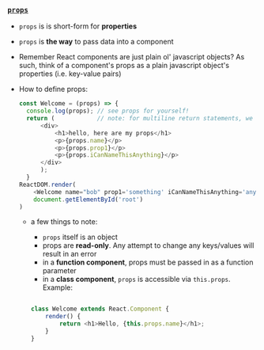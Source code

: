 ### [`props`](https://reactjs.org/docs/components-and-props.html)

* `props` is is short-form for **properties**
* `props` is **the way** to pass data into a component
* Remember React components are just plain ol' javascript objects? As such, think of a component's props as a plain javascript object's properties (i.e. key-value pairs)
* How to define props: 

  ```javascript
  const Welcome = (props) => {
    console.log(props); // see props for yourself!
    return (            // note: for multiline return statements, we need to wrap them in brackets and a <div></div>
        <div>
            <h1>hello, here are my props</h1>
            <p>{props.name}</p>
            <p>{props.prop1}</p>
            <p>{props.iCanNameThisAnything}</p>
        </div>
        );
    }
  ReactDOM.render(
      <Welcome name="bob" prop1='something' iCanNameThisAnything='anything' />
      document.getElementById('root')
  )
  ```

  * a few things to note:
    * `props` itself is an object
    * props are **read-only**. Any attempt to change any keys/values will result in an error
    * in a **function component**, props must be passed in as a function parameter
    * in a **class component**, `props` is accessible via `this.props`. Example:
    
    ```javascript

    class Welcome extends React.Component {
        render() {
            return <h1>Hello, {this.props.name}</h1>;
        }
    }
    ```
